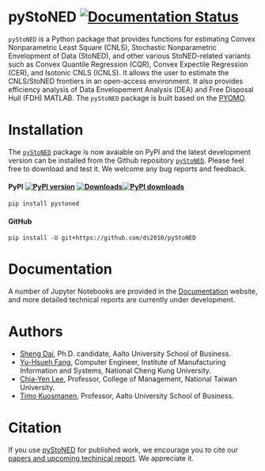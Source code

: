 # pyStoNED [![Documentation Status](https://readthedocs.org/projects/pystoned/badge/?version=latest)](https://pystoned.readthedocs.io/en/latest/?badge=latest)

`pyStoNED` is a Python package that provides functions for estimating Convex Nonparametric Least Square (CNLS), Stochastic Nonparametric Envelopment of Data (StoNED), and other various StoNED-related variants such as Convex Quantile Regression (CQR), Convex Expectile Regression (CER), and Isotonic CNLS (ICNLS). It allows the user to estimate the CNLS/StoNED frontiers in an open-access environment. It also provides efficiency analysis of Data Envelopement Analysis (DEA) and Free Disposal Hull (FDH)  MATLAB. The `pyStoNED` package is built based on the [PYOMO](http://www.pyomo.org/). 

# Installation

The [`pyStoNED`](https://pypi.org/project/pystoned/) package is now avaiable on PyPI and the latest development version can be installed from the Github repository [`pyStoNED`](https://github.com/ds2010/pyStoNED). Please feel free to download and test it. We welcome any bug reports and feedback.

#### PyPI [![PyPI version](https://img.shields.io/pypi/v/pystoned.svg?maxAge=3600)](https://pypi.org/project/pystoned/) [![Downloads](https://pepy.tech/badge/pystoned)](https://pepy.tech/project/pystoned)[![PyPI downloads](https://img.shields.io/pypi/dm/pystoned.svg?maxAge=21600)](https://pypistats.org/packages/pystoned)

    pip install pystoned

#### GitHub

    pip install -U git+https://github.com/ds2010/pyStoNED

# Documentation

A number of Jupyter Notebooks are provided in the [Documentation](https://pystoned.readthedocs.io/en/latest/) website, and more detailed technical reports are currently under development.

# Authors

 + [Sheng Dai](https://www.researchgate.net/profile/Sheng_Dai8), Ph.D. candidate, Aalto University School of Business.
 + [Yu-Hsueh Fang](https://github.com/JulianATA), Computer Engineer, Institute of Manufacturing Information and Systems, National Cheng Kung University.
 + [Chia-Yen Lee](http://polab.im.ntu.edu.tw/), Professor, College of Management, National Taiwan University.
 + [Timo Kuosmanen](https://www.researchgate.net/profile/Timo_Kuosmanen), Professor, Aalto University School of Business.

# Citation

If you use [pyStoNED](https://pypi.org/project/pystoned/) for published work, we encourage you to cite our [papers and upcoming techinical report](https://pystoned.readthedocs.io/en/latest/citing/index.html). We appreciate it.
